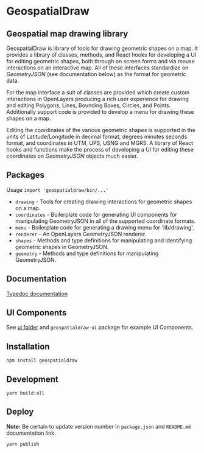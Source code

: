 # GeospatialDraw

## Geospatial map drawing library

GeospatialDraw is library of tools for drawing geometric shapes on a map. It provides a library of classes, methods, and React hooks for developing
a UI for editing geometric shapes, both through on screen forms and via mouse interactions on an interactive map. All of these interfaces standardize on *GeometryJSON* (see documentation below) as the format for geometric data.

For the map interface a suit of classes are provided which create custom interactions in OpenLayers producing a rich user experience for drawing and editing Polygons, Lines, Bounding Boxes, Circles, and Points. Additionally support code is provided to develop a menu for drawing these shapes on a map.

Editing the coordinates of the various geometric shapes is supported in the units of Latitude/Longitude in decimal format, degrees minutes seconds format, and coordinates in UTM, UPS, USNG and MGRS. A library of React hooks and functions make the process of developing a UI for editing these coordinates on *GeometryJSON* objects much easier.

## Packages

Usage `import 'geospatialdraw/bin/...'`

 * `drawing` - Tools for creating drawing interactions for geometric shapes on a map.
 * `coordinates` - Boilerplate code for generating UI components for manipulating GeometryJSON in all of the supported coordinate formats.
 * `menu` - Boilerplate code for generating a drawing menu for 'lib/drawing'.
 * `renderer` - An OpenLayers GeometryJSON renderer.
 * `shapes` - Methods and type definitions for manipulating and identifying geometric shapes in GeometryJSON.
 * `geometry` - Methods and type definitions for manipulating GeometryJSON.

## Documentation

[Typedoc documentation](https://unpkg.com/geospatialdraw@0.5.6/docs/index.html)

## UI Components

See [ui folder](ui/README.md) and `geospatialdraw-ui` package for example UI Components.

## Installation

`npm install geospatialdraw`

## Development

`yarn build:all`

## Deploy

**Note:** Be certain to update version number in `package.json` and `README.md` documentation link.

`yarn publish`
